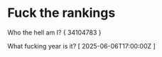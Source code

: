 # Fuck the rankings

Who the hell am I?
{ 34104783 }

What fucking year is it?
[ 2025-06-06T17:00:00Z ]
